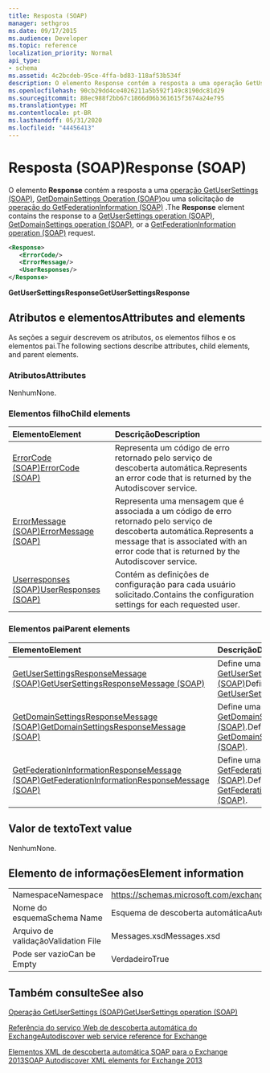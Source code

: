 ```yaml
---
title: Resposta (SOAP)
manager: sethgros
ms.date: 09/17/2015
ms.audience: Developer
ms.topic: reference
localization_priority: Normal
api_type:
- schema
ms.assetid: 4c2bcdeb-95ce-4ffa-bd83-118af53b534f
description: O elemento Response contém a resposta a uma operação GetUserSettings (SOAP), GetDomainSettings Operation (SOAP) ou uma solicitação de operação do GetFederationInformation (SOAP).
ms.openlocfilehash: 90cb29dd4ce4026211a5b592f149c8190dc81d29
ms.sourcegitcommit: 88ec988f2bb67c1866d06b361615f3674a24e795
ms.translationtype: MT
ms.contentlocale: pt-BR
ms.lasthandoff: 05/31/2020
ms.locfileid: "44456413"
---
```

# <a name="response-soap"></a><span data-ttu-id="178d0-103">Resposta (SOAP)</span><span class="sxs-lookup"><span data-stu-id="178d0-103">Response (SOAP)</span></span>

<span data-ttu-id="178d0-104">O elemento **Response** contém a resposta a uma [operação GetUserSettings (SOAP)](getusersettings-operation-soap.md), [GetDomainSettings Operation (SOAP)](getdomainsettings-operation-soap.md)ou uma solicitação de [operação do GetFederationInformation (SOAP)](getfederationinformation-operation-soap.md) .</span><span class="sxs-lookup"><span data-stu-id="178d0-104">The **Response** element contains the response to a [GetUserSettings operation (SOAP)](getusersettings-operation-soap.md), [GetDomainSettings operation (SOAP)](getdomainsettings-operation-soap.md), or a [GetFederationInformation operation (SOAP)](getfederationinformation-operation-soap.md) request.</span></span> 
  
```XML
<Response>
   <ErrorCode/>
   <ErrorMessage/>
   <UserResponses/>
</Response>
```

 <span data-ttu-id="178d0-105">**GetUserSettingsResponse**</span><span class="sxs-lookup"><span data-stu-id="178d0-105">**GetUserSettingsResponse**</span></span>
## <a name="attributes-and-elements"></a><span data-ttu-id="178d0-106">Atributos e elementos</span><span class="sxs-lookup"><span data-stu-id="178d0-106">Attributes and elements</span></span>

<span data-ttu-id="178d0-107">As seções a seguir descrevem os atributos, os elementos filhos e os elementos pai.</span><span class="sxs-lookup"><span data-stu-id="178d0-107">The following sections describe attributes, child elements, and parent elements.</span></span>
  
### <a name="attributes"></a><span data-ttu-id="178d0-108">Atributos</span><span class="sxs-lookup"><span data-stu-id="178d0-108">Attributes</span></span>

<span data-ttu-id="178d0-109">Nenhum</span><span class="sxs-lookup"><span data-stu-id="178d0-109">None.</span></span>
  
### <a name="child-elements"></a><span data-ttu-id="178d0-110">Elementos filho</span><span class="sxs-lookup"><span data-stu-id="178d0-110">Child elements</span></span>

|<span data-ttu-id="178d0-111">**Elemento**</span><span class="sxs-lookup"><span data-stu-id="178d0-111">**Element**</span></span>|<span data-ttu-id="178d0-112">**Descrição**</span><span class="sxs-lookup"><span data-stu-id="178d0-112">**Description**</span></span>|
|:-----|:-----|
|[<span data-ttu-id="178d0-113">ErrorCode (SOAP)</span><span class="sxs-lookup"><span data-stu-id="178d0-113">ErrorCode (SOAP)</span></span>](errorcode-soap.md) <br/> |<span data-ttu-id="178d0-114">Representa um código de erro retornado pelo serviço de descoberta automática.</span><span class="sxs-lookup"><span data-stu-id="178d0-114">Represents an error code that is returned by the Autodiscover service.</span></span>  <br/> |
|[<span data-ttu-id="178d0-115">ErrorMessage (SOAP)</span><span class="sxs-lookup"><span data-stu-id="178d0-115">ErrorMessage (SOAP)</span></span>](errormessage-soap.md) <br/> |<span data-ttu-id="178d0-116">Representa uma mensagem que é associada a um código de erro retornado pelo serviço de descoberta automática.</span><span class="sxs-lookup"><span data-stu-id="178d0-116">Represents a message that is associated with an error code that is returned by the Autodiscover service.</span></span>  <br/> |
|[<span data-ttu-id="178d0-117">Userresponses (SOAP)</span><span class="sxs-lookup"><span data-stu-id="178d0-117">UserResponses (SOAP)</span></span>](userresponses-soap.md) <br/> |<span data-ttu-id="178d0-118">Contém as definições de configuração para cada usuário solicitado.</span><span class="sxs-lookup"><span data-stu-id="178d0-118">Contains the configuration settings for each requested user.</span></span>  <br/> |
   
### <a name="parent-elements"></a><span data-ttu-id="178d0-119">Elementos pai</span><span class="sxs-lookup"><span data-stu-id="178d0-119">Parent elements</span></span>

|<span data-ttu-id="178d0-120">**Elemento**</span><span class="sxs-lookup"><span data-stu-id="178d0-120">**Element**</span></span>|<span data-ttu-id="178d0-121">**Descrição**</span><span class="sxs-lookup"><span data-stu-id="178d0-121">**Description**</span></span>|
|:-----|:-----|
|[<span data-ttu-id="178d0-122">GetUserSettingsResponseMessage (SOAP)</span><span class="sxs-lookup"><span data-stu-id="178d0-122">GetUserSettingsResponseMessage (SOAP)</span></span>](getusersettingsresponsemessage-soap.md) <br/> |<span data-ttu-id="178d0-123">Define uma resposta a um [GetUserSettingsRequest (SOAP)](getusersettingsrequest-soap.md)</span><span class="sxs-lookup"><span data-stu-id="178d0-123">Defines a response to a [GetUserSettingsRequest (SOAP)](getusersettingsrequest-soap.md)</span></span> <br/> |
|[<span data-ttu-id="178d0-124">GetDomainSettingsResponseMessage (SOAP)</span><span class="sxs-lookup"><span data-stu-id="178d0-124">GetDomainSettingsResponseMessage (SOAP)</span></span>](getdomainsettingsresponsemessage-soap.md) <br/> |<span data-ttu-id="178d0-125">Define uma resposta a um [GetDomainSettingsRequest (SOAP)](getdomainsettingsrequest-soap.md).</span><span class="sxs-lookup"><span data-stu-id="178d0-125">Defines a response to a [GetDomainSettingsRequest (SOAP)](getdomainsettingsrequest-soap.md).</span></span>  <br/> |
|[<span data-ttu-id="178d0-126">GetFederationInformationResponseMessage (SOAP)</span><span class="sxs-lookup"><span data-stu-id="178d0-126">GetFederationInformationResponseMessage (SOAP)</span></span>](getfederationinformationresponsemessage-soap.md) <br/> |<span data-ttu-id="178d0-127">Define uma resposta a um [GetFederationInformationRequest (SOAP)](getfederationinformationrequest-soap.md).</span><span class="sxs-lookup"><span data-stu-id="178d0-127">Defines a response to a [GetFederationInformationRequest (SOAP)](getfederationinformationrequest-soap.md).</span></span>  <br/> |
   
## <a name="text-value"></a><span data-ttu-id="178d0-128">Valor de texto</span><span class="sxs-lookup"><span data-stu-id="178d0-128">Text value</span></span>

<span data-ttu-id="178d0-129">Nenhum</span><span class="sxs-lookup"><span data-stu-id="178d0-129">None.</span></span>
  
## <a name="element-information"></a><span data-ttu-id="178d0-130">Elemento de informações</span><span class="sxs-lookup"><span data-stu-id="178d0-130">Element information</span></span>

|||
|:-----|:-----|
|<span data-ttu-id="178d0-131">Namespace</span><span class="sxs-lookup"><span data-stu-id="178d0-131">Namespace</span></span>  <br/> |https://schemas.microsoft.com/exchange/2010/Autodiscover  <br/> |
|<span data-ttu-id="178d0-132">Nome do esquema</span><span class="sxs-lookup"><span data-stu-id="178d0-132">Schema Name</span></span>  <br/> |<span data-ttu-id="178d0-133">Esquema de descoberta automática</span><span class="sxs-lookup"><span data-stu-id="178d0-133">Autodiscover schema</span></span>  <br/> |
|<span data-ttu-id="178d0-134">Arquivo de validação</span><span class="sxs-lookup"><span data-stu-id="178d0-134">Validation File</span></span>  <br/> |<span data-ttu-id="178d0-135">Messages.xsd</span><span class="sxs-lookup"><span data-stu-id="178d0-135">Messages.xsd</span></span>  <br/> |
|<span data-ttu-id="178d0-136">Pode ser vazio</span><span class="sxs-lookup"><span data-stu-id="178d0-136">Can be Empty</span></span>  <br/> |<span data-ttu-id="178d0-137">Verdadeiro</span><span class="sxs-lookup"><span data-stu-id="178d0-137">True</span></span>  <br/> |
   
## <a name="see-also"></a><span data-ttu-id="178d0-138">Também consulte</span><span class="sxs-lookup"><span data-stu-id="178d0-138">See also</span></span>



[<span data-ttu-id="178d0-139">Operação GetUserSettings (SOAP)</span><span class="sxs-lookup"><span data-stu-id="178d0-139">GetUserSettings operation (SOAP)</span></span>](getusersettings-operation-soap.md)


[<span data-ttu-id="178d0-140">Referência do serviço Web de descoberta automática do Exchange</span><span class="sxs-lookup"><span data-stu-id="178d0-140">Autodiscover web service reference for Exchange</span></span>](autodiscover-web-service-reference-for-exchange.md)
  
[<span data-ttu-id="178d0-141">Elementos XML de descoberta automática SOAP para o Exchange 2013</span><span class="sxs-lookup"><span data-stu-id="178d0-141">SOAP Autodiscover XML elements for Exchange 2013</span></span>](soap-autodiscover-xml-elements-for-exchange-2013.md)

